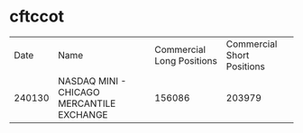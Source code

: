 # cftccot


<table>
<tr>
<td>
  Date
</td>
  <td>
  Name
</td>
    <td>
  Commercial Long Positions
</td>
      <td>
  Commercial Short Positions
</td>
</tr>
<tr>
<td>
  240130
</td>
  <td>
  NASDAQ MINI - CHICAGO MERCANTILE EXCHANGE
</td>
    <td>
 156086
</td>
      <td>
  203979
</td>
</tr>
  
</table>
